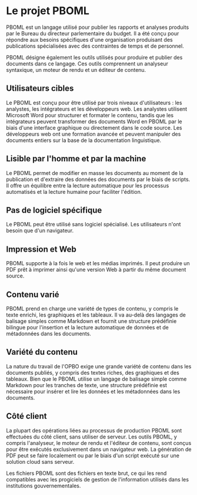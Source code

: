 # Le projet PBOML

PBOML est un langage utilisé pour publier les rapports et analyses produits par le Bureau du directeur parlementaire du budget. Il a été conçu pour répondre aux besoins spécifiques d'une organisation produisant des publications spécialisées avec des contraintes de temps et de personnel.

PBOML désigne également les outils utilisés pour produire et publier des documents dans ce langage. Ces outils comprennent un analyseur syntaxique, un moteur de rendu et un éditeur de contenu.

## Utilisateurs cibles

Le PBOML est conçu pour être utilisé par trois niveaux d'utilisateurs : les analystes, les intégrateurs et les développeurs web. Les analystes utilisent Microsoft Word pour structurer et formater le contenu, tandis que les intégrateurs peuvent transformer des documents Word en PBOML par le biais d'une interface graphique ou directement dans le code source. Les développeurs web ont une formation avancée et peuvent manipuler des documents entiers sur la base de la documentation linguistique.

## Lisible par l'homme et par la machine

Le PBOML permet de modifier en masse les documents au moment de la publication et d'extraire des données des documents par le biais de scripts. Il offre un équilibre entre la lecture automatique pour les processus automatisés et la lecture humaine pour faciliter l'édition.

## Pas de logiciel spécifique

Le PBOML peut être utilisé sans logiciel spécialisé. Les utilisateurs n'ont besoin que d'un navigateur.

## Impression et Web

PBOML supporte à la fois le web et les médias imprimés. Il peut produire un PDF prêt à imprimer ainsi qu'une version Web à partir du même document source.

## Contenu varié

PBOML prend en charge une variété de types de contenu, y compris le texte enrichi, les graphiques et les tableaux. Il va au-delà des langages de balisage simples comme Markdown et fournit une structure prédéfinie bilingue pour l'insertion et la lecture automatique de données et de métadonnées dans les documents.

## Variété du contenu

La nature du travail de l'OPBO exige une grande variété de contenu dans les documents publiés, y compris des textes riches, des graphiques et des tableaux. Bien que le PBOML utilise un langage de balisage simple comme Markdown pour les tranches de texte, une structure prédéfinie est nécessaire pour insérer et lire les données et les métadonnées dans les documents.

## Côté client

La plupart des opérations liées au processus de production PBOML sont effectuées du côté client, sans utiliser de serveur. Les outils PBOML, y compris l'analyseur, le moteur de rendu et l'éditeur de contenu, sont conçus pour être exécutés exclusivement dans un navigateur web. La génération de PDF peut se faire localement ou par le biais d'un script exécuté sur une solution cloud sans serveur.

Les fichiers PBOML sont des fichiers en texte brut, ce qui les rend compatibles avec les progiciels de gestion de l'information utilisés dans les institutions gouvernementales.